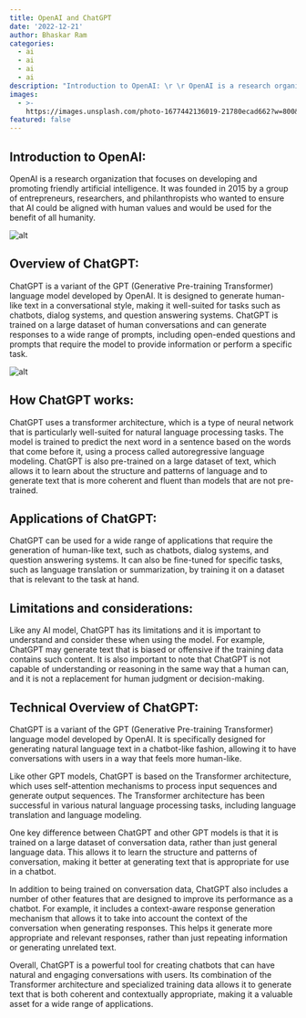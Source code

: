 ```yaml
---
title: OpenAI and ChatGPT
date: '2022-12-21'
author: Bhaskar Ram
categories:
  - ai
  - ai
  - ai
  - ai
description: "Introduction to OpenAI: \r \r OpenAI is a research organization that focuses on developing and promoting friendly artificial intelligence. It was founde..."
images:
  - >-
    https://images.unsplash.com/photo-1677442136019-21780ecad662?w=800&h=450&fit=crop
featured: false
---
```


## Introduction to OpenAI: 

OpenAI is a research organization that focuses on developing and promoting friendly artificial intelligence. It was founded in 2015 by a group of entrepreneurs, researchers, and philanthropists who wanted to ensure that AI could be aligned with human values and would be used for the benefit of all humanity.

![alt](https://upload.wikimedia.org/wikipedia/commons/thumb/4/4d/OpenAI_Logo.svg/1280px-OpenAI_Logo.svg.png)

## Overview of ChatGPT: 

ChatGPT is a variant of the GPT (Generative Pre-training Transformer) language model developed by OpenAI. It is designed to generate human-like text in a conversational style, making it well-suited for tasks such as chatbots, dialog systems, and question answering systems. ChatGPT is trained on a large dataset of human conversations and can generate responses to a wide range of prompts, including open-ended questions and prompts that require the model to provide information or perform a specific task.

![alt](https://encrypted-tbn0.gstatic.com/images?q=tbn:ANd9GcRSru1PqBgYAPqX2kgArQRYiDQRRpCMmpgQuQ&usqp=CAU)

## How ChatGPT works: 

ChatGPT uses a transformer architecture, which is a type of neural network that is particularly well-suited for natural language processing tasks. The model is trained to predict the next word in a sentence based on the words that come before it, using a process called autoregressive language modeling. ChatGPT is also pre-trained on a large dataset of text, which allows it to learn about the structure and patterns of language and to generate text that is more coherent and fluent than models that are not pre-trained.

## Applications of ChatGPT: 

ChatGPT can be used for a wide range of applications that require the generation of human-like text, such as chatbots, dialog systems, and question answering systems. It can also be fine-tuned for specific tasks, such as language translation or summarization, by training it on a dataset that is relevant to the task at hand.

## Limitations and considerations: 

Like any AI model, ChatGPT has its limitations and it is important to understand and consider these when using the model. For example, ChatGPT may generate text that is biased or offensive if the training data contains such content. It is also important to note that ChatGPT is not capable of understanding or reasoning in the same way that a human can, and it is not a replacement for human judgment or decision-making.

## Technical Overview of ChatGPT:

ChatGPT is a variant of the GPT (Generative Pre-training Transformer) language model developed by OpenAI. It is specifically designed for generating natural language text in a chatbot-like fashion, allowing it to have conversations with users in a way that feels more human-like.

Like other GPT models, ChatGPT is based on the Transformer architecture, which uses self-attention mechanisms to process input sequences and generate output sequences. The Transformer architecture has been successful in various natural language processing tasks, including language translation and language modeling.

One key difference between ChatGPT and other GPT models is that it is trained on a large dataset of conversation data, rather than just general language data. This allows it to learn the structure and patterns of conversation, making it better at generating text that is appropriate for use in a chatbot.

In addition to being trained on conversation data, ChatGPT also includes a number of other features that are designed to improve its performance as a chatbot. For example, it includes a context-aware response generation mechanism that allows it to take into account the context of the conversation when generating responses. This helps it generate more appropriate and relevant responses, rather than just repeating information or generating unrelated text.

Overall, ChatGPT is a powerful tool for creating chatbots that can have natural and engaging conversations with users. Its combination of the Transformer architecture and specialized training data allows it to generate text that is both coherent and contextually appropriate, making it a valuable asset for a wide range of applications.
